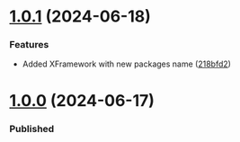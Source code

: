 # [1.0.1](https://github.com/codemakerpt/react-native-ttlock) (2024-06-18)

### Features

*  Added XFramework with new packages name ([218bfd2](https://github.com/codemakerpt/react-native-ttlock/commit/218bfd25fa3708c335a58d0c273548ee53d3b028))


# [1.0.0](https://github.com/codemakerpt/react-native-ttlock) (2024-06-17)

### Published